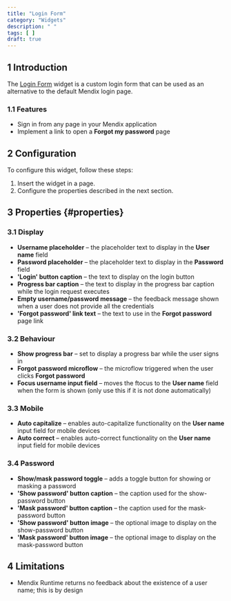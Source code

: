 ```yaml
---
title: "Login Form"
category: "Widgets"
description: " "
tags: [ ]
draft: true
---
```


## 1 Introduction

The [Login Form](https://appstore.home.mendix.com/link/app/87/) widget is a custom login form that can be used as an alternative to the default Mendix login page.

### 1.1 Features

* Sign in from any page in your Mendix application
* Implement a link to open a **Forgot my password** page

## 2 Configuration

To configure this widget, follow these steps:

1. Insert the widget in a page.
2. Configure the properties described in the next section.

## 3 Properties {#properties}

### 3.1 Display

* **Username placeholder** –  the placeholder text to display in the **User name** field
* **Password placeholder** –  the placeholder text to display in the **Password** field
* **'Login' button caption** –  the text to display on the login button
* **Progress bar caption** –  the text to display in the progress bar caption while the login request executes
* **Empty username/password message** –  the feedback message shown when a user does not provide all the credentials
* **'Forgot password' link text** –  the text to use in the **Forgot password** page link

### 3.2 Behaviour

* **Show progress bar** –  set to display a progress bar while the user signs in
* **Forgot password microflow** –  the microflow triggered when the user clicks **Forgot password**
* **Focus username input field** –  moves the ftocus to the **User name** field when the form is shown (only use this if it is not done automatically)

### 3.3 Mobile

* **Auto capitalize** –  enables auto-capitalize functionality on the **User name** input field for mobile devices
* **Auto correct** –  enables auto-correct functionality on the **User name** input field for mobile devices

### 3.4 Password

* **Show/mask password toggle** –  adds a toggle button for showing or masking a password
* **'Show password' button caption** –  the caption used for the show-password button
* **'Mask password' button caption** –  the caption used for the mask-password button
* **'Show password' button image** –  the optional image to display on the show-password button
* **'Mask password' button image** – the optional image to display on the mask-password button

## 4 Limitations

* Mendix Runtime returns no feedback about the existence of a user name; this is by design
